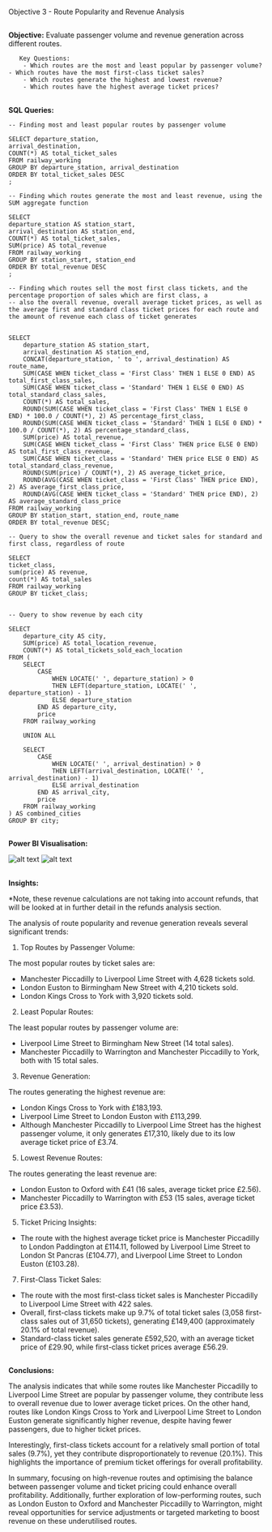 Objective 3 - Route Popularity and Revenue Analysis
##
**Objective:** Evaluate passenger volume and revenue generation across different routes.

       Key Questions:
        - Which routes are the most and least popular by passenger volume?
	- Which routes have the most first-class ticket sales?
        - Which routes generate the highest and lowest revenue?
        - Which routes have the highest average ticket prices?

##
**SQL Queries:** 

```
-- Finding most and least popular routes by passenger volume

SELECT departure_station,
arrival_destination,
COUNT(*) AS total_ticket_sales
FROM railway_working
GROUP BY departure_station, arrival_destination
ORDER BY total_ticket_sales DESC
;
```

```
-- Finding which routes generate the most and least revenue, using the SUM aggregate function

SELECT 
departure_station AS station_start, 
arrival_destination AS station_end,
COUNT(*) AS total_ticket_sales,
SUM(price) AS total_revenue
FROM railway_working
GROUP BY station_start, station_end
ORDER BY total_revenue DESC
;
```

```
-- Finding which routes sell the most first class tickets, and the percentage proportion of sales which are first class, a
-- also the overall revenue, overall average ticket prices, as well as the average first and standard class ticket prices for each route and the amount of revenue each class of ticket generates


SELECT
	departure_station AS station_start,
	arrival_destination AS station_end,
	CONCAT(departure_station, ' to ', arrival_destination) AS route_name,
	SUM(CASE WHEN ticket_class = 'First Class' THEN 1 ELSE 0 END) AS total_first_class_sales,
	SUM(CASE WHEN ticket_class = 'Standard' THEN 1 ELSE 0 END) AS total_standard_class_sales,
	COUNT(*) AS total_sales,
	ROUND(SUM(CASE WHEN ticket_class = 'First Class' THEN 1 ELSE 0 END) * 100.0 / COUNT(*), 2) AS percentage_first_class,
	ROUND(SUM(CASE WHEN ticket_class = 'Standard' THEN 1 ELSE 0 END) * 100.0 / COUNT(*), 2) AS percentage_standard_class,
	SUM(price) AS total_revenue,
	SUM(CASE WHEN ticket_class = 'First Class' THEN price ELSE 0 END) AS total_first_class_revenue,
	SUM(CASE WHEN ticket_class = 'Standard' THEN price ELSE 0 END) AS total_standard_class_revenue,
	ROUND(SUM(price) / COUNT(*), 2) AS average_ticket_price,
	ROUND(AVG(CASE WHEN ticket_class = 'First Class' THEN price END), 2) AS average_first_class_price,
	ROUND(AVG(CASE WHEN ticket_class = 'Standard' THEN price END), 2) AS average_standard_class_price
FROM railway_working
GROUP BY station_start, station_end, route_name
ORDER BY total_revenue DESC;
```


```
-- Query to show the overall revenue and ticket sales for standard and first class, regardless of route

SELECT
ticket_class,
sum(price) AS revenue,
count(*) AS total_sales
FROM railway_working
GROUP BY ticket_class;

```

```

-- Query to show revenue by each city

SELECT 
    departure_city AS city,
    SUM(price) AS total_location_revenue,
    COUNT(*) AS total_tickets_sold_each_location
FROM (
    SELECT 
        CASE 
            WHEN LOCATE(' ', departure_station) > 0 
            THEN LEFT(departure_station, LOCATE(' ', departure_station) - 1)
            ELSE departure_station
        END AS departure_city,
        price
    FROM railway_working

    UNION ALL

    SELECT 
        CASE 
            WHEN LOCATE(' ', arrival_destination) > 0 
            THEN LEFT(arrival_destination, LOCATE(' ', arrival_destination) - 1)
            ELSE arrival_destination
        END AS arrival_city,
        price
    FROM railway_working
) AS combined_cities
GROUP BY city;

```

##
**Power BI Visualisation:**

![alt text](https://github.com/tomredfern24/UK-Rail-Ticket-Sales-Analysis-SQL-PowerBI/blob/main/Visualisations/3.%20Route%20Popularity%20and%20Revenue%20Generation%20Analysis%20Dasboard.png)
![alt text](https://github.com/tomredfern24/UK-Rail-Ticket-Sales-Analysis-SQL-PowerBI/blob/main/Visualisations/3b.%20Revenue%20and%20Journeys%20by%20City.png)
##
**Insights:**

*Note, these revenue calculations are not taking into account refunds, that will be looked at in further detail in the refunds analysis section.

The analysis of route popularity and revenue generation reveals several significant trends:

1. Top Routes by Passenger Volume:

The most popular routes by ticket sales are:

- Manchester Piccadilly to Liverpool Lime Street with 4,628 tickets sold.
- London Euston to Birmingham New Street with 4,210 tickets sold.
- London Kings Cross to York with 3,920 tickets sold.

2. Least Popular Routes:

The least popular routes by passenger volume are:

- Liverpool Lime Street to Birmingham New Street (14 total sales).
- Manchester Piccadilly to Warrington and Manchester Piccadilly to York, both with 15 total sales.

3. Revenue Generation:
   
The routes generating the highest revenue are:

- London Kings Cross to York with £183,193.
- Liverpool Lime Street to London Euston with £113,299.
- Although Manchester Piccadilly to Liverpool Lime Street has the highest passenger volume, it only generates £17,310, likely due to its low average ticket price of £3.74.

5. Lowest Revenue Routes:

The routes generating the least revenue are:

- London Euston to Oxford with £41 (16 sales, average ticket price £2.56).
- Manchester Piccadilly to Warrington with £53 (15 sales, average ticket price £3.53).

5. Ticket Pricing Insights:

- The route with the highest average ticket price is Manchester Piccadilly to London Paddington at £114.11, followed by Liverpool Lime Street to London St Pancras (£104.77), and Liverpool Lime Street to London Euston (£103.28).

7. First-Class Ticket Sales:
- The route with the most first-class ticket sales is Manchester Piccadilly to Liverpool Lime Street with 422 sales.
- Overall, first-class tickets make up 9.7% of total ticket sales (3,058 first-class sales out of 31,650 tickets), generating £149,400 (approximately 20.1% of total revenue).
- Standard-class ticket sales generate £592,520, with an average ticket price of £29.90, while first-class ticket prices average £56.29.



##
**Conclusions:**

The analysis indicates that while some routes like Manchester Piccadilly to Liverpool Lime Street are popular by passenger volume, they contribute less to overall revenue due to lower average ticket prices. On the other hand, routes like London Kings Cross to York and Liverpool Lime Street to London Euston generate significantly higher revenue, despite having fewer passengers, due to higher ticket prices.

Interestingly, first-class tickets account for a relatively small portion of total sales (9.7%), yet they contribute disproportionately to revenue (20.1%). This highlights the importance of premium ticket offerings for overall profitability.

In summary, focusing on high-revenue routes and optimising the balance between passenger volume and ticket pricing could enhance overall profitability. Additionally, further exploration of low-performing routes, such as London Euston to Oxford and Manchester Piccadilly to Warrington, might reveal opportunities for service adjustments or targeted marketing to boost revenue on these underutilised routes.
